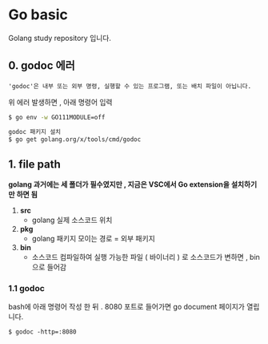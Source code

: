 # Go basic
Golang study repository 입니다.

## 0. godoc 에러
```
'godoc'은 내부 또는 외부 명령, 실행할 수 있는 프로그램, 또는 배치 파일이 아닙니다.
```
위 에러 발생하면 , 아래 명령어 입력

```bash
$ go env -w GO111MODULE=off

godoc 패키지 설치
$ go get golang.org/x/tools/cmd/godoc 
```

## 1. file path
**golang 과거에는 세 폴더가 필수였지만 , 지금은 VSC에서 Go extension을 설치하기만 하면 됨**
1. **src**
    - golang 실제 소스코드 위치
2. **pkg**
    - golang 패키지 모이는 경로 = 외부 패키지
3. **bin**
    - 소스코드 컴파일하여 실행 가능한 파일 ( 바이너리 ) 로 소스코드가 변하면 , bin으로 들어감

### 1.1 godoc
bash에 아래 명령어 작성 한 뒤 . 8080 포트로 들어가면 go document 페이지가 열립니다.

```
$ godoc -http=:8080
```